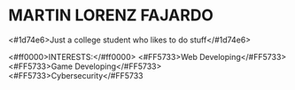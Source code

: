# MARTIN LORENZ FAJARDO

<#1d74e6>Just a college student who likes to do stuff</#1d74e6>

<#ff0000>INTERESTS:</#ff0000>
<#FF5733>Web Developing</#FF5733>
<#FF5733>Game Developing</#FF5733>
<#FF5733>Cybersecurity</#FF5733
